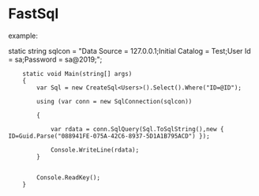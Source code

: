 # FastSql
example:


  static string sqlcon = "Data Source = 127.0.0.1;Initial Catalog = Test;User Id = sa;Password = sa@2019;";
  
        static void Main(string[] args)
        {
            var Sql = new CreateSql<Users>().Select().Where("ID=@ID");
            
            using (var conn = new SqlConnection(sqlcon))
            
            {
            
                var rdata = conn.SqlQuery(Sql.ToSqlString(),new { ID=Guid.Parse("088941FE-075A-42C6-8937-5D1A1B795ACD") });
                
                Console.WriteLine(rdata);
            }
            

            Console.ReadKey();
        }
